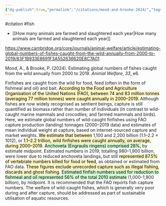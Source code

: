 ```yaml
---
{"dg-publish":true,"permalink":"/citations/mood-and-brooke-2024/","tags":["wild_animals"],"created":"2025-10-23T17:42:45.794+01:00","updated":"2025-10-23T19:20:34.058+01:00"}
---
```


#citation #fish 

- [[How many animals are farmed and slaughtered each year\|How many animals are farmed and slaughtered each year]]

https://www.cambridge.org/core/journals/animal-welfare/article/estimating-global-numbers-of-fishes-caught-from-the-wild-annually-from-2000-to-2019/83F1B933E8691F3A552636620E8C7A01

Mood, A., & Brooke, P. (2024). Estimating global numbers of fishes caught from the wild annually from 2000 to 2019. _Animal Welfare_, _33_, e6.

Finfishes are caught from the wild for food, feed (often in the form of fishmeal and oil) and bait. <mark style="background: #FFF3A3A6;">According to the Food and Agriculture Organisation of the United Nations (FAO), between 74 and 83 million tonnes (averaging 77 million tonnes) were caught annually in 2000–2019. </mark>Although fishes are now widely recognised as sentient beings, capture is still quantified as biomass rather than number of individuals (in contrast to wild-caught marine mammals and crocodiles; and farmed mammals and birds). Here, we estimate global numbers of wild-caught finfishes using FAO capture production (landing) tonnages (2000–2019 data) and estimates of mean individual weight at capture, based on internet-sourced capture and market weights. <mark style="background: #FFF3A3A6;">We estimate that between</mark> 1,100 and 2,200 billion (1.1–2.2 × 1012), or <mark style="background: #FFF3A3A6;">1.1–2.2 trillion, wild finfishes were caught annually, on average, during 2000–2019</mark>. <mark style="background: #BBFABBA6;">Anchoveta (Engraulis ringens) comprised 28%,</mark> by estimate midpoint. Estimated numbers in 2019, totalling 980–1,900 billion, were lower due to reduced anchoveta landings, but still <mark style="background: #FFF3A3A6;">represented 87.5% of vertebrate numbers killed for food or feed</mark>, as obtained or estimated from FAO data. <mark style="background: #FFF3A3A6;">These figures exclude unrecorded capture such as illegal fishing, discards and ghost fishing</mark>. <mark style="background: #BBFABBA6;">Estimated finfish numbers used for reduction to fishmeal and oil represented 56% of the total 2010 estimate</mark> (1,000–1,900 billion), by midpoint. It is recommended that the FAO reports fish capture numbers. The welfare of wild-caught fishes, which is generally very poor during and after capture, should be addressed as part of sustainable utilisation of aquatic resources.

